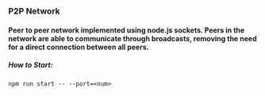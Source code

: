 ### P2P Network

#### Peer to peer network implemented using node.js sockets. Peers in the network are able to communicate through broadcasts, removing the need for a direct connection between all peers.

##### How to Start:

```
npm run start -- --port=<num>
```
